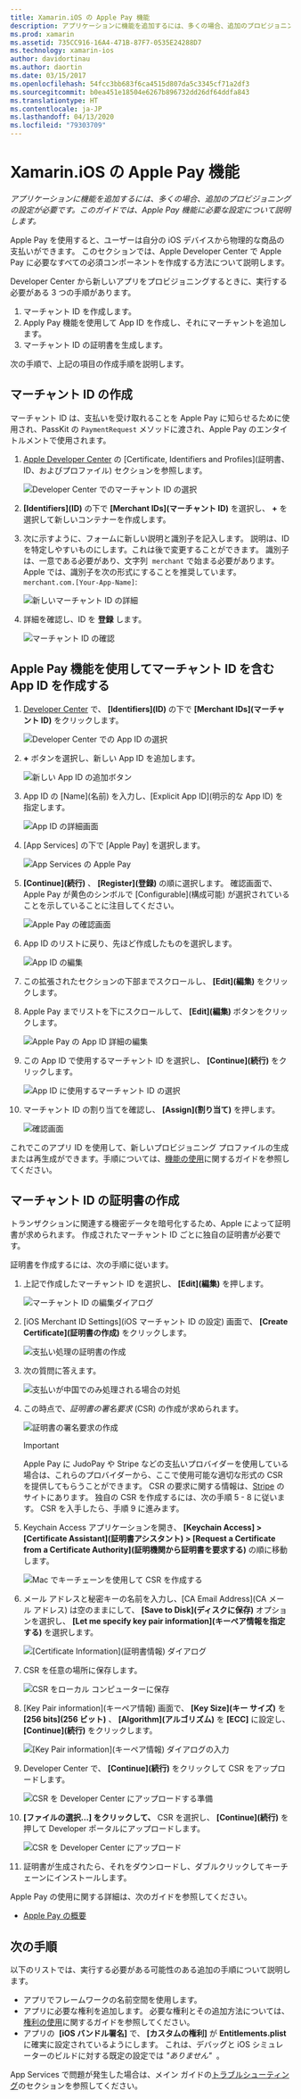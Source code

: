 ```yaml
---
title: Xamarin.iOS の Apple Pay 機能
description: アプリケーションに機能を追加するには、多くの場合、追加のプロビジョニングの設定が必要です。 このガイドでは、Apple Pay 機能に必要な設定について説明します。
ms.prod: xamarin
ms.assetid: 735CC916-16A4-471B-87F7-0535E24288D7
ms.technology: xamarin-ios
author: davidortinau
ms.author: daortin
ms.date: 03/15/2017
ms.openlocfilehash: 54fcc3bb683f6ca4515d807da5c3345cf71a2df3
ms.sourcegitcommit: b0ea451e18504e6267b896732dd26df64ddfa843
ms.translationtype: HT
ms.contentlocale: ja-JP
ms.lasthandoff: 04/13/2020
ms.locfileid: "79303709"
---
```

# <a name="apple-pay-capabilities-in-xamarinios"></a>Xamarin.iOS の Apple Pay 機能

_アプリケーションに機能を追加するには、多くの場合、追加のプロビジョニングの設定が必要です。このガイドでは、Apple Pay 機能に必要な設定について説明します。_

Apple Pay を使用すると、ユーザーは自分の iOS デバイスから物理的な商品の支払いができます。 このセクションでは、Apple Developer Center で Apple Pay に必要なすべての必須コンポーネントを作成する方法について説明します。

Developer Center から新しいアプリをプロビジョニングするときに、実行する必要がある 3 つの手順があります。

1. マーチャント ID を作成します。
2. Apply Pay 機能を使用して App ID を作成し、それにマーチャントを追加します。
3. マーチャント ID の証明書を生成します。

次の手順で、上記の項目の作成手順を説明します。

<a name="merchantid" />

## <a name="create-merchant-id"></a>マーチャント ID の作成

マーチャント ID は、支払いを受け取れることを Apple Pay に知らせるために使用され、PassKit の `PaymentRequest` メソッドに渡され、Apple Pay のエンタイトルメントで使用されます。

1. [Apple Developer Center](https://developer.apple.com/account/) の [Certificate, Identifiers and Profiles]\(証明書、ID、およびプロファイル\) セクションを参照します。

    ![Developer Center でのマーチャント ID の選択](apple-pay-capabilities-images/image57.png)

2. **[Identifiers]\(ID\)** の下で **[Merchant IDs]\(マーチャント ID\)** を選択し、 **+** を選択して新しいコンテナーを作成します。  

3. 次に示すように、フォームに新しい説明と識別子を記入します。 説明は、ID を特定しやすいものにします。これは後で変更することができます。 識別子は、一意である必要があり、文字列  `merchant` で始まる必要があります。 Apple では、識別子を次の形式にすることを推奨しています。`merchant.com.[Your-App-Name]`:

    ![新しいマーチャント ID の詳細](apple-pay-capabilities-images/image58.png)

4. 詳細を確認し、ID を **登録** します。 

    ![マーチャント ID の確認](apple-pay-capabilities-images/image59.png)

<a name="appid" />

## <a name="create-an-app-id-with-the-apple-pay-capability-that-includes-the-merchant-id"></a>Apple Pay 機能を使用してマーチャント ID を含む App ID を作成する

1. [Developer Center](https://developer.apple.com/account/) で、 **[Identifiers]\(ID\)** の下で **[Merchant IDs]\(マーチャント ID\)** をクリックします。

    ![Developer Center での App ID の選択](apple-pay-capabilities-images/image6.png)

2. **+** ボタンを選択し、新しい App ID を追加します。

    ![新しい App ID の追加ボタン](apple-pay-capabilities-images/image27.png)

3. App ID の [Name]\(名前\) を入力し、[Explicit App ID]\(明示的な App ID\) を指定します。    

    ![App ID の詳細画面](apple-pay-capabilities-images/image35.png)

4. [App Services] の下で [Apple Pay] を選択します。    

    ![App Services の Apple Pay](apple-pay-capabilities-images/image36.png)

5. **[Continue]\(続行\)** 、 **[Register]\(登録\)** の順に選択します。 確認画面で、Apple Pay が黄色のシンボルで [Configurable]\(構成可能\) が選択されていることを示していることに注目してください。

    ![Apple Pay の確認画面](apple-pay-capabilities-images/image37.png)

6. App ID のリストに戻り、先ほど作成したものを選択します。  

    ![App ID の編集](apple-pay-capabilities-images/image38.png)

7. この拡張されたセクションの下部までスクロールし、 **[Edit]\(編集\)** をクリックします。
8. Apple Pay までリストを下にスクロールして、 **[Edit]\(編集\)** ボタンをクリックします。  

    ![Apple Pay の App ID 詳細の編集](apple-pay-capabilities-images/image39.png)

9. この App ID で使用するマーチャント ID を選択し、 **[Continue]\(続行\)** をクリックします。  

    ![App ID に使用するマーチャント ID の選択](apple-pay-capabilities-images/image40.png)

10. マーチャント ID の割り当てを確認し、 **[Assign]\(割り当て\)** を押します。  

    ![確認画面](apple-pay-capabilities-images/image41.png)

これでこのアプリ ID を使用して、新しいプロビジョニング プロファイルの生成または再生成ができます。手順については、[機能の使用](~/ios/deploy-test/provisioning/capabilities/index.md)に関するガイドを参照してください。

<a name="certificate" />

## <a name="create-a-certificate-for-your-merchant-id"></a>マーチャント ID の証明書の作成

トランザクションに関連する機密データを暗号化するため、Apple によって証明書が求められます。 作成されたマーチャント ID ごとに独自の証明書が必要です。

証明書を作成するには、次の手順に従います。

1. 上記で作成したマーチャント ID を選択し、 **[Edit]\(編集\)** を押します。

    ![マーチャント ID の編集ダイアログ](apple-pay-capabilities-images/image42.png)

2. [iOS Merchant ID Settings]\(iOS マーチャント ID の設定\) 画面で、 **[Create Certificate]\(証明書の作成\)** をクリックします。

    ![支払い処理の証明書の作成](apple-pay-capabilities-images/image43.png)

3. 次の質問に答えます。

    ![支払いが中国でのみ処理される場合の対処](apple-pay-capabilities-images/image44.png)

4. この時点で、_証明書の署名要求_ (CSR) の作成が求められます。

    ![証明書の署名要求の作成](apple-pay-capabilities-images/image45.png)

    > [!IMPORTANT]
    > Apple Pay に JudoPay や Stripe などの支払いプロバイダーを使用している場合は、これらのプロバイダーから、ここで使用可能な適切な形式の CSR を提供してもらうことができます。 CSR の要求に関する情報は、[Stripe](https://stripe.com/docs/apple-pay/apps#csr) のサイトにあります。 独自の CSR を作成するには、次の手順 5 - 8 に従います。 CSR を入手したら、手順 9 に進みます。

5. Keychain Access アプリケーションを開き、 **[Keychain Access] > [Certificate Assistant]\(証明書アシスタント\) > [Request a Certificate from a Certificate Authority]\(証明機関から証明書を要求する\)** の順に移動します。

     ![Mac でキーチェーンを使用して CSR を作成する](apple-pay-capabilities-images/image46.png)

6. メール アドレスと秘密キーの名前を入力し、[CA Email Address]\(CA メール アドレス\) は空のままにして、 **[Save to Disk]\(ディスクに保存\)** オプションを選択し、 **[Let me specify key pair information]\(キーペア情報を指定する\)** を選択します。

     ![[Certificate Information]\(証明書情報\) ダイアログ](apple-pay-capabilities-images/image47.png)

7. CSR を任意の場所に保存します。

     ![CSR をローカル コンピューターに保存](apple-pay-capabilities-images/image48.png)

8. [Key Pair information]\(キーペア情報\) 画面で、 **[Key Size]\(キー サイズ\)** を **[256 bits]\(256 ビット\)** 、 **[Algorithm]\(アルゴリズム\)** を **[ECC]** に設定し、 **[Continue]\(続行\)** をクリックします。

     ![[Key Pair information]\(キーペア情報\) ダイアログの入力](apple-pay-capabilities-images/image49.png)

9. Developer Center で、 **[Continue]\(続行\)** をクリックして CSR をアップロードします。

     ![CSR を Developer Center にアップロードする準備](apple-pay-capabilities-images/image50.png)

10. **[ファイルの選択…] をクリックして、** CSR を選択し、 **[Continue]\(続行\)** を押して Developer ポータルにアップロードします。

     ![CSR を Developer Center にアップロード](apple-pay-capabilities-images/image51.png)

11. 証明書が生成されたら、それをダウンロードし、ダブルクリックしてキーチェーンにインストールします。

Apple Pay の使用に関する詳細は、次のガイドを参照してください。

* [ Apple Pay の概要](~/ios/platform/apple-pay.md)

## <a name="next-steps"></a>次の手順

以下のリストでは、実行する必要がある可能性のある追加の手順について説明します。

* アプリでフレームワークの名前空間を使用します。
* アプリに必要な権利を追加します。 必要な権利とその追加方法については、[権利の使用](~/ios/deploy-test/provisioning/entitlements.md)に関するガイドを参照してください。
* アプリの  **[iOS バンドル署名]** で、 **[カスタムの権利]** が **Entitlements.plist** に確実に設定されているようにします。 これは、デバッグと iOS シミュレーターのビルドに対する既定の設定では _"ありません"_  。

App Services で問題が発生した場合は、メイン ガイドの[トラブルシューティング](~/ios/deploy-test/provisioning/capabilities/index.md)のセクションを参照してください。
